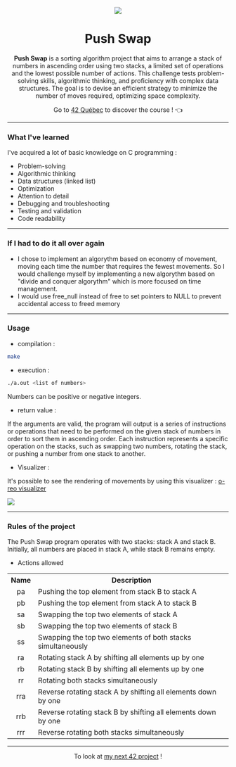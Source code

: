 <p align="center">
  <img src="https://github.com/LaOuede/42-project-badges/blob/main/badges/push_swape.png" />
</p>

<h1 align=center>Push Swap</h1>

<p align=center>
  <b>Push Swap</b> is a sorting algorithm project that aims to arrange a stack of numbers in ascending order using two stacks, a limited set of operations and the lowest possible number of actions.
  This challenge tests problem-solving skills, algorithmic thinking, and proficiency with complex data structures.
  The goal is to devise an efficient strategy to minimize the number of moves required, optimizing space complexity.
</p>

<div align="center">

Go to [42 Québec](https://42quebec.com/) to discover the course ! 👈
</div>

---

<h3 align="left">What I've learned</h3>

I've acquired a lot of basic knowledge on C programming :
- Problem-solving
- Algorithmic thinking
- Data structures (linked list)
- Optimization
- Attention to detail
- Debugging and troubleshooting
- Testing and validation
- Code readability

---

<h3 align="left">If I had to do it all over again</h3>

- I chose to implement an algorythm based on economy of movement, moving each time the number that requires the fewest movements.
  So I would challenge myself by implementing a new algorythm based on "divide and conquer algorythm" which is more focused on time management.
- I would use free_null instead of free to set pointers to NULL to prevent accidental access to freed memory

---

<h3 align="left">Usage</h3>

- compilation :
```bash
make
```
- execution :
```bash
./a.out <list of numbers>
```
Numbers can be positive or negative integers.

- return value :

If the arguments are valid, the program will output is a series of instructions or operations that need to be performed on the given stack of numbers in order to sort them in ascending order.
Each instruction represents a specific operation on the stacks, such as swapping two numbers, rotating the stack, or pushing a number from one stack to another.

- Visualizer :

It's possible to see the rendering of movements by using this visualizer : [o-reo visualizer](https://github.com/o-reo/push_swap_visualizer)

![](https://i.imgur.com/zqcsZfY.png)

---

<h3 align="left">Rules of the project</h3>

The Push Swap program operates with two stacks: stack A and stack B. Initially, all numbers are placed in stack A, while stack B remains empty.

- Actions allowed
<table>
  <tr>
    <th>Name</th>
    <th>Description</th>
  </tr>
	<tr>
	<td align="center">pa</td>
        <td>Pushing the top element from stack B to stack A</td>
      </tr>
      <tr>
        <td align="center">pb</td>
        <td>Pushing the top element from stack A to stack B</td>
      </tr>
      <tr>
         <td align="center">sa</td>
         <td>Swapping the top two elements of stack A</td>
      </tr>
      <tr>
         <td align="center">sb</td>
         <td>Swapping the top two elements of stack B</td>
      </tr>
      <tr>
         <td align="center">ss</td>
      <td>Swapping the top two elements of both stacks simultaneously</td>
      </tr>
      <tr>
         <td align="center">ra</td>
         <td>Rotating stack A by shifting all elements up by one</td>
      </tr>
      <tr>
         <td align="center">rb</td>
         <td>Rotating stack B by shifting all elements up by one</td>
      </tr>
      <tr>
         <td align="center">rr</td>
         <td>Rotating both stacks simultaneously</td>
      </tr>
      <tr>
         <td align="center">rra</td>
         <td>Reverse rotating stack A by shifting all elements down by one</td>
      </tr>
        <tr>
         <td align="center">rrb</td>
         <td>Reverse rotating stack B by shifting all elements down by one</td>
      </tr>
      <tr>
         <td align="center">rrr</td>
         <td>Reverse rotating both stacks simultaneously</td>
      </tr>
</table>

---

<div align="center">

To look at [my next 42 project](https://github.com/LaOuede/Minitalk) !
</div>
